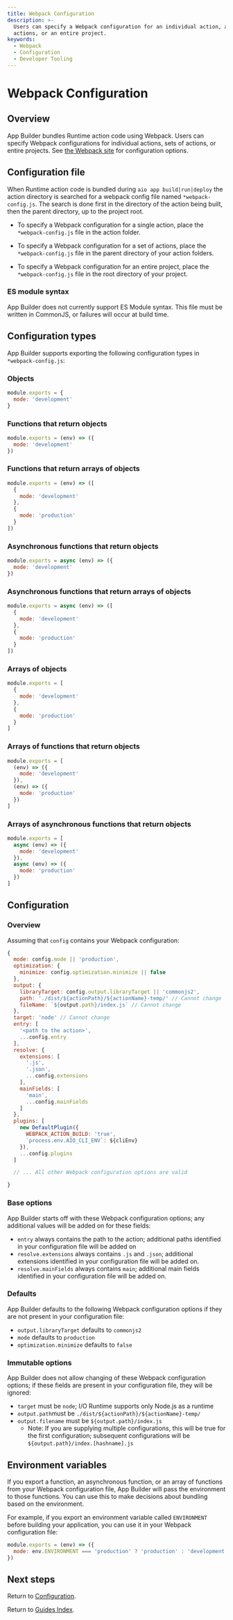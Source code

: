 ```yaml
---
title: Webpack Configuration
description: >-
  Users can specify a Webpack configuration for an individual action, a set of
  actions, or an entire project.
keywords:
  - Webpack
  - Configuration
  - Developer Tooling
---
```


# Webpack Configuration

## Overview

App Builder bundles Runtime action code using Webpack. Users can specify Webpack configurations for individual actions, sets of actions, or entire projects. See [the Webpack site](https://webpack.js.org/configuration) for configuration options.

## Configuration file

When Runtime action code is bundled during `aio app build|run|deploy` the action directory is searched for a webpack config file named `*webpack-config.js`. The search is done first in the directory of the action being built, then the parent directory, up to the project root.

- To specify a Webpack configuration for a single action, place the `*webpack-config.js` file in the action folder.

- To specify a Webpack configuration for a set of actions, place the `*webpack-config.js` file in the parent directory of your action
  folders.

- To specify a Webpack configuration for an entire project, place the `*webpack-config.js` file in the root directory of your project.

### ES module syntax

App Builder does not currently support ES Module syntax. This file must be written in CommonJS, or failures will occur at build time. 

## Configuration types

App Builder supports exporting the following configuration types in `*webpack-config.js`:

### Objects

```javascript
module.exports = { 
  mode: 'development' 
}
```

### Functions that return objects

```javascript
module.exports = (env) => ({
  mode: 'development'
})
```

### Functions that return arrays of objects

```javascript
module.exports = (env) => ([
  {
    mode: 'development' 
  },
  {
    mode: 'production'
  }
])
```

### Asynchronous functions that return objects

```javascript
module.exports = async (env) => ({
  mode: 'development'
})
```

### Asynchronous functions that return arrays of objects

```javascript
module.exports = async (env) => ([
  {
    mode: 'development' 
  },
  {
    mode: 'production'
  }
])
```

### Arrays of objects

```javascript
module.exports = [
  {
    mode: 'development'
  },
  {
    mode: 'production'
  }
]
```

### Arrays of functions that return objects

```javascript
module.exports = [
  (env) => ({
    mode: 'development'
  }),
  (env) => ({
    mode: 'production'
  })
]
```

### Arrays of asynchronous functions that return objects

```javascript
module.exports = [
  async (env) => ({
    mode: 'development'
  }),
  async (env) => ({
    mode: 'production'
  })
]
```

## Configuration

### Overview

Assuming that `config` contains your Webpack configuration:

```javascript
{
  mode: config.mode || 'production', 
  optimization: {
    minimize: config.optimization.minimize || false
  },
  output: { 
    libraryTarget: config.output.libraryTarget || 'commonjs2',
    path: './dist/${actionPath}/${actionName}-temp/' // Cannot change 
    fileName: `${output.path}/index.js` // Cannot change 
  },
  target: 'node' // Cannot change
  entry: [
    '<path to the action>', 
    ...config.entry
  ],
  resolve: { 
    extensions: [
      '.js', 
      '.json', 
      ...config.extensions
    ],
    mainFields: [ 
      'main',
      ...config.mainFields
    ]
  },
  plugins: [
    new DefaultPlugin({
      WEBPACK_ACTION_BUILD: 'true', 
      `process.env.AIO_CLI_ENV`: ${cliEnv}
    }),
    ...config.plugins
  ]

  // ... All other Webpack configuration options are valid

}
```

### Base options

App Builder starts off with these Webpack configuration options; any additional values will be added on for these fields:

* `entry` always contains the path to the action; additional paths identified in your configuration file will be added on
* `resolve.extensions` always contains `.js` and `.json`; additional extensions identified in your configuration file will be added on.
* `resolve.mainFields` always contains `main`; additional main fields identified in your configuration file will be added on.

### Defaults

App Builder defaults to the following Webpack configuration options if they are not present in your configuration file:

* `output.libraryTarget` defaults to `commonjs2`
* `mode` defaults to `production`
* `optimization.minimize` defaults to `false`

### Immutable options

App Builder does not allow changing of these Webpack configuration options; if these fields are present in your configuration file, they will be ignored:

* `target` must be `node`; I/O Runtime supports only Node.js as a runtime
* `output.path`must be `./dist/${actionPath}/${actionName}-temp/`
* `output.filename` must be `${output.path}/index.js`
  * Note: If you are supplying multiple configurations, this will be true for the first configuration; subsequent configurations will be `${output.path}/index.[hashname].js`

## Environment variables

If you export a function, an asynchronous function, or an array of functions from your Webpack configuration file, App Builder will pass the environment to those functions. You can use this to make decisions about bundling based on the environment.

For example, if you export an environment variable called `ENVIRONMENT` before building your application, you can use it in your Webpack configuration file:

```javascript
module.exports = (env) => ({
  mode: env.ENVIRONMENT === 'production' ? 'production' : 'development'
})
```

## Next steps

Return to [Configuration](configuration.md).

Return to [Guides Index](../../index.md).
